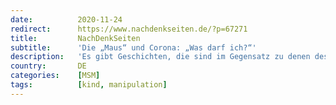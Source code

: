 ```yaml
---
date:          2020-11-24
redirect:      https://www.nachdenkseiten.de/?p=67271
title:         NachDenkSeiten
subtitle:      'Die „Maus“ und Corona: „Was darf ich?“'
description:   'Es gibt Geschichten, die sind im Gegensatz zu denen des Kinderfernsehens, der Lach- und Sachgeschichten, nicht zum Lachen - auch oder gerade, weil sie im Kinder-TV laufen. Eine einprägsame, schlicht gehaltene und somit beinah logisch wirkende Grafik der „Sendung mit der Maus“ für Kinder zeigt den Irrsinn unseres Verhaltens in der gegenwärtigen Corona-Situation. Von Frank Blenz.'
country:       DE
categories:    [MSM]
tags:          [kind, manipulation]
---
```

